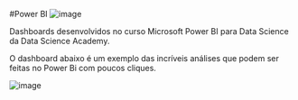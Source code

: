 #Power BI ![image](https://user-images.githubusercontent.com/78691172/174145185-179ea8c8-496a-407a-a636-e1e48c0d0ded.png)

Dashboards desenvolvidos no curso Microsoft Power BI para Data Science da Data Science Academy.

O dashboard abaixo é um exemplo das incríveis análises que podem ser feitas no Power Bi com poucos cliques.


![image](https://user-images.githubusercontent.com/78691172/174144912-8bbaa288-e11a-432d-b5bd-76e243d684cc.png)
